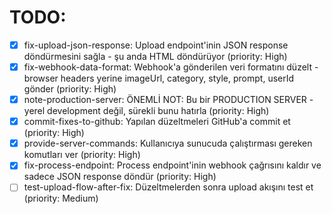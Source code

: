 # TODO:

- [x] fix-upload-json-response: Upload endpoint'inin JSON response döndürmesini sağla - şu anda HTML döndürüyor (priority: High)
- [x] fix-webhook-data-format: Webhook'a gönderilen veri formatını düzelt - browser headers yerine imageUrl, category, style, prompt, userId gönder (priority: High)
- [x] note-production-server: ÖNEMLİ NOT: Bu bir PRODUCTION SERVER - yerel development değil, sürekli bunu hatırla (priority: High)
- [x] commit-fixes-to-github: Yapılan düzeltmeleri GitHub'a commit et (priority: High)
- [x] provide-server-commands: Kullanıcıya sunucuda çalıştırması gereken komutları ver (priority: High)
- [x] fix-process-endpoint: Process endpoint'inin webhook çağrısını kaldır ve sadece JSON response döndür (priority: High)
- [ ] test-upload-flow-after-fix: Düzeltmelerden sonra upload akışını test et (priority: Medium)
